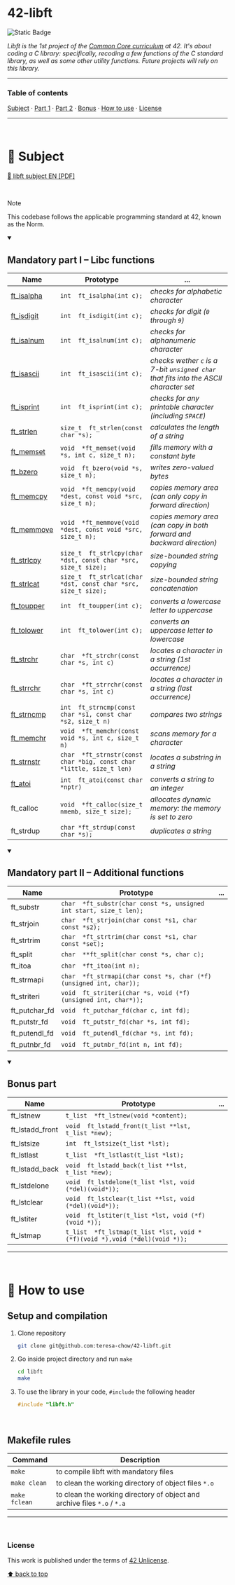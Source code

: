 # 42-libft
![Static Badge](https://img.shields.io/badge/42%20School-Rank%200-%2315bbbb)

_Libft is the 1st project of the [Common Core curriculum](https://42.fr/en/the-program/software-engineer-degree/) at 42. It's about coding a C library: specifically, recoding a few functions of the C standard library, as well as some other utility functions. Future projects will rely on this library._
___


### Table of contents
[Subject](#book-subject) · [Part 1](#mandatory-part-i--libc-functions) · [Part 2](#mandatory-part-ii--additional-functions) · [Bonus](#bonus-part) · [How to use](#compass-how-to-use) · [License](#license)

___

</br>

# :book: Subject
[:page_facing_up: libft subject EN [PDF]](https://github.com/teresa-chow/42-libft/files/13047809/en_libft_2023.pdf)

</br>

>[!NOTE]
>This codebase follows the applicable programming standard at 42, known as the Norm.

<details open>
  <summary><h2>Mandatory part I – Libc functions</h2></summary>

  Name | Prototype | ...
  --|--|--
  [ft_isalpha](https://github.com/teresa-chow/42-libft/blob/main/ft_isalpha.c) | `int  ft_isalpha(int c);` | _checks for alphabetic character_
  [ft_isdigit](https://github.com/teresa-chow/42-libft/blob/main/ft_isdigit.c) | `int  ft_isdigit(int c);` | _checks for digit (`0` through `9`)_
  [ft_isalnum](https://github.com/teresa-chow/42-libft/blob/main/ft_isalnum.c) | `int  ft_isalnum(int c);` | _checks for alphanumeric character_
  [ft_isascii](https://github.com/teresa-chow/42-libft/blob/main/ft_isascii.c) | `int  ft_isascii(int c);` | _checks wether `c` is a 7-bit `unsigned char` that fits into the ASCII character set_
  [ft_isprint](https://github.com/teresa-chow/42-libft/blob/main/ft_isprint.c) | `int  ft_isprint(int c);` | _checks for any printable character (including `SPACE`)_
  [ft_strlen](https://github.com/teresa-chow/42-libft/blob/main/ft_strlen.c) | `size_t  ft_strlen(const char *s);` | _calculates the length of a string_
  [ft_memset](https://github.com/teresa-chow/42-libft/blob/main/ft_memset.c) | `void  *ft_memset(void *s, int c, size_t n);` | _fills memory with a constant byte_
  [ft_bzero](https://github.com/teresa-chow/42-libft/blob/main/ft_bzero.c) | `void  ft_bzero(void *s, size_t n);` | _writes zero-valued bytes_
  [ft_memcpy](https://github.com/teresa-chow/42-libft/blob/main/ft_memcpy.c) | `void  *ft_memcpy(void *dest, const void *src, size_t n);` | _copies memory area (can only copy in forward direction)_
  [ft_memmove](https://github.com/teresa-chow/42-libft/blob/main/ft_memmove.c) | `void  *ft_memmove(void *dest, const void *src, size_t n);` | _copies memory area (can copy in both forward and backward direction)_
  [ft_strlcpy](https://github.com/teresa-chow/42-libft/blob/main/ft_strlcpy.c) | `size_t  ft_strlcpy(char *dst, const char *src, size_t size);` | _size-bounded string copying_
  [ft_strlcat](https://github.com/teresa-chow/42-libft/blob/main/ft_strlcat.c) | `size_t  ft_strlcat(char *dst, const char *src, size_t size);` | _size-bounded string concatenation_
  [ft_toupper](https://github.com/teresa-chow/42-libft/blob/main/ft_toupper.c) | `int  ft_toupper(int c);` | _converts a lowercase letter to uppercase_
  [ft_tolower](https://github.com/teresa-chow/42-libft/blob/main/ft_tolower.c) | `int  ft_tolower(int c);` | _converts an uppercase letter to lowercase_
  [ft_strchr](https://github.com/teresa-chow/42-libft/blob/main/ft_strchr.c) | `char  *ft_strchr(const char *s, int c)` | _locates a character in a string (1st occurrence)_
  [ft_strrchr](https://github.com/teresa-chow/42-libft/blob/main/ft_strrchr.c) | `char  *ft_strrchr(const char *s, int c)` | _locates a character in a string (last occurrence)_
  [ft_strncmp](https://github.com/teresa-chow/42-libft/blob/main/ft_strncmp.c) | `int  ft_strncmp(const char *s1, const char *s2, size_t n)` | _compares two strings_
  [ft_memchr](https://github.com/teresa-chow/42-libft/blob/main/ft_memchr.c) | `void  *ft_memchr(const void *s, int c, size_t n)` | _scans memory for a character_
  [ft_strnstr](https://github.com/teresa-chow/42-libft/blob/main/ft_strnstr.c) | `char  *ft_strnstr(const char *big, const char *little, size_t len)` | _locates a substring in a string_
  [ft_atoi](https://github.com/teresa-chow/42-libft/blob/main/ft_atoi.c) | `int  ft_atoi(const char *nptr)` | _converts a string to an integer_
  ft_calloc | `void  *ft_calloc(size_t nmemb, size_t size);` | _allocates dynamic memory: the memory is set to zero_
  ft_strdup | `char *ft_strdup(const char *s);` | _duplicates a string_
</details>

<details open>
  <summary><h2>Mandatory part II – Additional functions</h2></summary>

  Name | Prototype | ...
  --|--|--
  ft_substr | `char  *ft_substr(char const *s, unsigned int start, size_t len);` |
  ft_strjoin | `char  *ft_strjoin(char const *s1, char const *s2);` |
  ft_strtrim | `char  *ft_strtrim(char const *s1, char const *set);` |
  ft_split | `char  **ft_split(char const *s, char c);` |
  ft_itoa | `char  *ft_itoa(int n);` |
  ft_strmapi | `char  *ft_strmapi(char const *s, char (*f)(unsigned int, char));` |
  ft_striteri | `void  ft_striteri(char *s, void (*f)(unsigned int, char*));` |
  ft_putchar_fd | `void  ft_putchar_fd(char c, int fd);` |
  ft_putstr_fd | `void  ft_putstr_fd(char *s, int fd);` |
  ft_putendl_fd | `void  ft_putendl_fd(char *s, int fd);` |
  ft_putnbr_fd | `void  ft_putnbr_fd(int n, int fd);` |
</details>


<details open>
  <summary><h2>Bonus part</h2></summary>

  Name | Prototype | ...
  --|--|--
  ft_lstnew | `t_list  *ft_lstnew(void *content);` |
  ft_lstadd_front | `void  ft_lstadd_front(t_list **lst, t_list *new);` |
  ft_lstsize | `int  ft_lstsize(t_list *lst);` |
  ft_lstlast | `t_list  *ft_lstlast(t_list *lst);` |
  ft_lstadd_back | `void  ft_lstadd_back(t_list **lst, t_list *new);` |
  ft_lstdelone | `void  ft_lstdelone(t_list *lst, void (*del)(void*));` |
  ft_lstclear | `void  ft_lstclear(t_list **lst, void (*del)(void*));` |
  ft_lstiter | `void  ft_lstiter(t_list *lst, void (*f)(void *));` |
  ft_lstmap | `t_list  *ft_lstmap(t_list *lst, void *(*f)(void *),void (*del)(void *));` |
</details>

___

</br>

# :compass: How to use
## Setup and compilation

1. Clone repository
    ```bash
    git clone git@github.com:teresa-chow/42-libft.git
    ```

2. Go inside project directory and run `make`
    ```bash
    cd libft
    make
    ```
3. To use the library in your code, `#include` the following header
    ```c
    #include "libft.h"
    ```

</br>

## Makefile rules

Command | Description
--|--
`make` | to compile libft with mandatory files
`make clean` | to clean the working directory of object files `*.o`
`make fclean` | to clean the working directory of object and archive files `*.o` / `*.a`

___

</br>

### License
This work is published under the terms of [42 Unlicense](https://github.com/teresa-chow/42-libft/blob/main/LICENSE).

[⬆ back to top](#42-libft)
